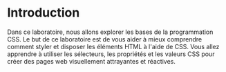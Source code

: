 # Introduction

Dans ce laboratoire, nous allons explorer les bases de la programmation CSS. Le but de ce laboratoire est de vous aider à mieux comprendre comment styler et disposer les éléments HTML à l'aide de CSS. Vous allez apprendre à utiliser les sélecteurs, les propriétés et les valeurs CSS pour créer des pages web visuellement attrayantes et réactives.
